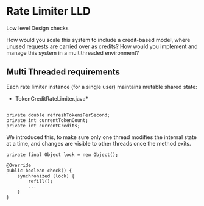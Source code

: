 # Rate Limiter LLD
Low level Design checks


How would you scale this system to include a credit-based model, where unused requests are carried over as credits?
How would you implement and manage this system in a multithreaded environment?


## Multi Threaded requirements

Each rate limiter instance (for a single user) maintains mutable shared state:

* TokenCreditRateLimiter.java*
```

private double refreshTokensPerSecond;
private int currentTokenCount;
private int currentCredits;
```

We introduced this, to make sure only one thread modifies the internal state at a time, and changes are visible to other threads once the method exits.

```
private final Object lock = new Object();

@Override
public boolean check() {
    synchronized (lock) {
        refill();
        ...
    }
}

```